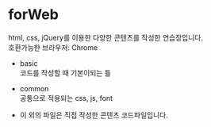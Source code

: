 # forWeb

html, css, jQuery를 이용한 다양한 콘텐츠를 작성한 연습장입니다. <br/>
호환가능한 브라우저: Chrome

*  basic <br/>
  코드를 작성할 때 기본이되는 틀
  
* common <br/>
  공통으로 적용되는 css, js, font
  
* 이 외의 파일은 직접 작성한 콘텐츠 코드파일입니다.
